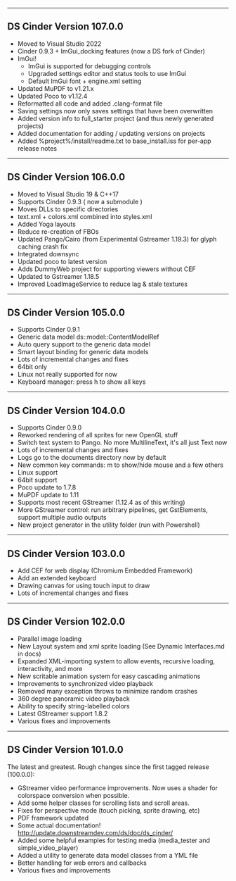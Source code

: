 -----------------------------
DS Cinder Version 107.0.0
-----------------------------

- Moved to Visual Studio 2022
- Cinder 0.9.3 + ImGui_docking features (now a DS fork of Cinder)
- ImGui!
	- ImGui is supported for debugging controls
	- Upgraded settings editor and status tools to use ImGui
	- Default ImGui font + engine.xml setting
- Updated MuPDF to v1.21.x
- Updated Poco to v1.12.4
- Reformatted all code and added .clang-format file
- Saving settings now only saves settings that have been overwritten
- Added version info to full_starter project (and thus newly generated projects)
- Added documentation for adding / updating versions on projects
- Added %project%/install/readme.txt to base_install.iss for per-app release notes

-----------------------------
DS Cinder Version 106.0.0
-----------------------------

- Moved to Visual Studio 19 & C++17
- Supports Cinder 0.9.3 ( now a submodule )
- Moves DLLs to specific directories
- text.xml + colors.xml combined into styles.xml
- Added Yoga layouts
- Reduce re-creation of FBOs
- Updated Pango/Cairo (from Experimental Gstreamer 1.19.3) for glyph caching crash fix
- Integrated downsync
- Updated poco to latest version
- Adds DummyWeb project for supporting viewers without CEF
- Updated to Gstreamer 1.18.5
- Improved LoadImageService to reduce lag & stale textures

-----------------------------
DS Cinder Version 105.0.0
-----------------------------

- Supports Cinder 0.9.1
- Generic data model ds::model::ContentModelRef
- Auto query support to the generic data model
- Smart layout binding for generic data models
- Lots of incremental changes and fixes
- 64bit only
- Linux not really supported for now
- Keyboard manager: press h to show all keys

-----------------------------
DS Cinder Version 104.0.0
-----------------------------

- Supports Cinder 0.9.0
- Reworked rendering of all sprites for new OpenGL stuff
- Switch text system to Pango. No more MultilineText, it's all just Text now
- Lots of incremental changes and fixes
- Logs go to the documents directory now by default
- New common key commands: m to show/hide mouse and a few others
- Linux support
- 64bit support
- Poco update to 1.7.8
- MuPDF update to 1.11
- Supports most recent GStreamer (1.12.4 as of this writing)
- More GStreamer control: run arbitrary pipelines, get GstElements, support multiple audio outputs
- New project generator in the utility folder (run with Powershell)

-----------------------------
DS Cinder Version 103.0.0
-----------------------------

- Add CEF for web display (Chromium Embedded Framework)
- Add an extended keyboard
- Drawing canvas for using touch input to draw
- Lots of incremental changes and fixes

-----------------------------
DS Cinder Version 102.0.0
-----------------------------

- Parallel image loading
- New Layout system and xml sprite loading (See Dynamic Interfaces.md in docs)
- Expanded XML-importing system to allow events, recursive loading, interactivity, and more
- New scritable animation system for easy cascading animations
- Improvements to synchronized video playback
- Removed many exception throws to minimize random crashes
- 360 degree panoramic video playback
- Ability to specify string-labelled colors
- Latest GStreamer support 1.8.2
- Various fixes and improvements

-----------------------------
DS Cinder Version 101.0.0
-----------------------------
The latest and greatest. Rough changes since the first tagged release (100.0.0):

- GStreamer video performance improvements. Now uses a shader for colorspace conversion when possible.
- Add some helper classes for scrolling lists and scroll areas.
- Fixes for perspective mode (touch picking, sprite drawing, etc)
- PDF framework updated
- Some actual documentation! http://update.downstreamdev.com/ds/doc/ds_cinder/
- Added some helpful examples for testing media (media_tester and simple_video_player)
- Added a utility to generate data model classes from a YML file
- Better handling for web errors and callbacks
- Various fixes and improvements
